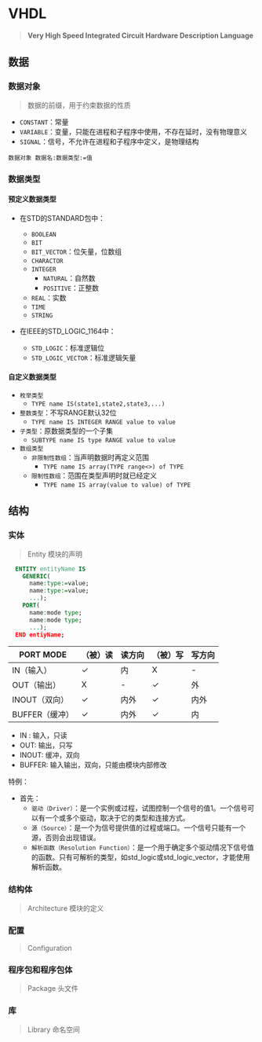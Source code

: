 ---
---

# VHDL

>**Very High Speed Integrated Circuit Hardware Description Language**

## 数据

### 数据对象

>数据的前缀，用于约束数据的性质

+ `CONSTANT`：常量
+ `VARIABLE`：变量，只能在进程和子程序中使用，不存在延时，没有物理意义
+ `SIGNAL`：信号，不允许在进程和子程序中定义，是物理结构

`数据对象 数据名:数据类型:=值`

### 数据类型

#### 预定义数据类型

+ 在STD的STANDARD包中：
  + `BOOLEAN`
  + `BIT`
  + `BIT_VECTOR`：位矢量，位数组
  + `CHARACTOR`
  + `INTEGER`
    + `NATURAL`：自然数
    + `POSITIVE`：正整数
  + `REAL`：实数
  + `TIME`
  + `STRING`

+ 在IEEE的STD_LOGIC_1164中：
  + `STD_LOGIC`：标准逻辑位
  + `STD_LOGIC_VECTOR`：标准逻辑矢量

#### 自定义数据类型

+ `枚举类型`
  + `TYPE name IS(state1,state2,state3,...)`
+ `整数类型`：不写RANGE默认32位
  + `TYPE name IS INTEGER RANGE value to value`
+ `子类型`：原数据类型的一个子集
  + `SUBTYPE name IS type RANGE value to value`
+ `数组类型`
  + `非限制性数组`：当声明数据时再定义范围
    + `TYPE name IS array(TYPE range<>) of TYPE`
  + `限制性数组`：范围在类型声明时就已经定义
    + `TYPE name IS array(value to value) of TYPE` 

## 结构

### 实体

>Entity
>模块的声明

```vhdl
  ENTITY entityName IS
    GENERIC(
      name:type:=value;
      name:type:=value;
      ...);
    PORT(
      name:mode type;
      name:mode type;
      ...);
  END entiyName;
```

|PORT MODE|（被）读|读方向|（被）写|写方向|
|-|-|-|-|-|
|IN（输入）|$\checkmark$|内|X|-|
|OUT（输出）|X|-|$\checkmark$|外|
|INOUT（双向）|$\checkmark$|内外|$\checkmark$|内外|
|BUFFER（缓冲）|$\checkmark$|内外|$\checkmark$|内|

+ IN : 输入，只读
+ OUT: 输出，只写
+ INOUT: 缓冲，双向
+ BUFFER: 输入输出，双向，只能由模块内部修改

特例：

+ 首先：
  + `驱动（Driver）`：是一个实例或过程，试图控制一个信号的值1。一个信号可以有一个或多个驱动，取决于它的类型和连接方式。
  + `源（Source）`：是一个为信号提供值的过程或端口。一个信号只能有一个源，否则会出现错误。
  + `解析函数（Resolution Function）`：是一个用于确定多个驱动情况下信号值的函数。只有可解析的类型，如std_logic或std_logic_vector，才能使用解析函数。

### 结构体

>Architecture
>模块的定义

### 配置

>Configuration

### 程序包和程序包体

>Package
>头文件

### 库

>Library
>命名空间
